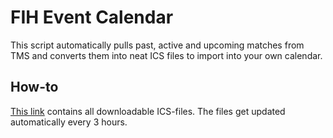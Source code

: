 # FIH Event Calendar
This script automatically pulls past, active and upcoming matches from TMS and converts them into neat ICS files to import into your own calendar.

## How-to
[This link](https://martijn-van-kekem-development.github.io/fih-event-calendar/) contains all downloadable ICS-files.
The files get updated automatically every 3 hours.